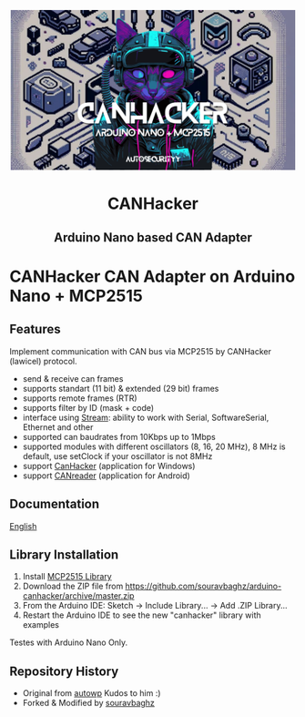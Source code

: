 <p align="center">
  <img  width="500" src="docs/en/banner.png" />
</p>

<h1 align="center"> <b>CANHacker</b></h1>
<h2 align="center"><b>Arduino Nano based CAN Adapter</b></h3> 

# CANHacker CAN Adapter on Arduino Nano + MCP2515


## Features

Implement communication with CAN bus via MCP2515 by CANHacker (lawicel) protocol.

- send & receive can frames
- supports standart (11 bit) & extended (29 bit) frames
- supports remote frames (RTR)
- supports filter by ID (mask + code)
- interface using [Stream](https://www.arduino.cc/en/Reference/Stream): ability to work with Serial, SoftwareSerial, Ethernet and other
- supported can baudrates from 10Kbps up to 1Mbps
- supported modules with different oscillators (8, 16, 20 MHz), 8 MHz is default, use setClock if your oscillator is not 8MHz
- support [CanHacker](https://www.mictronics.de/img/2009/12/CANHackerV2.00.01.zip) (application for Windows)
- support [CANreader](https://github.com/autowp/CANreader) (application for Android)

## Documentation

[English](docs/en/)

## Library Installation

1. Install [MCP2515 Library](https://github.com/souravbaghz/arduino-mcp2515)
2. Download the ZIP file from https://github.com/souravbaghz/arduino-canhacker/archive/master.zip
3. From the Arduino IDE: Sketch -> Include Library... -> Add .ZIP Library...
4. Restart the Arduino IDE to see the new "canhacker" library with examples

Testes with Arduino Nano Only.

## Repository History
- Original from [autowp](https://github.com/autowp/arduino-canhacker.git) Kudos to him :)
- Forked & Modified by [souravbaghz](https://github.com/souravbaghz/arduino-canhacker)

